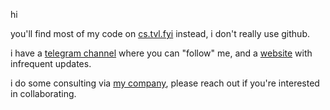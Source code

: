 hi

you'll find most of my code on [cs.tvl.fyi](https://cs.tvl.fyi) instead, i don't really use github.

i have a [telegram channel](https://t.me/tazlog) where you can "follow" me, and a [website](https://tazj.in/) with infrequent updates.

i do some consulting via [my company](https://tvl.su), please reach out if you're interested in collaborating.
